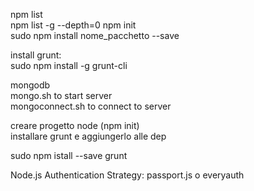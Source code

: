 
npm list  
npm list -g --depth=0
npm init  
sudo npm install nome_pacchetto --save  

install grunt:  
sudo npm install -g grunt-cli  

mongodb  
mongo.sh to start server  
mongoconnect.sh to connect to server

creare progetto node (npm init)  
installare grunt e aggiungerlo alle dep

sudo npm istall --save grunt  

Node.js Authentication Strategy: passport.js o everyauth